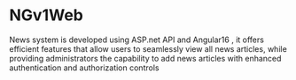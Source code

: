 # NGv1Web
 News system is developed using ASP.net API and Angular16 , it offers efficient features that allow users to seamlessly view all news articles, while providing administrators the capability to add news articles with enhanced authentication and authorization controls
